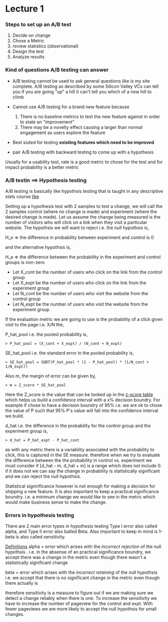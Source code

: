 # Lecture 1

### Steps to set up an A/B test

1. Decide on change
2. Chose a Metric
3. review statistics (observational)
4. Design the test
5. Analyze results

### Kind of questions A/B testing can answer

* A/B testing cannot be used to ask general questions like is my site complete. A/B testing as described by some Silicon Valley VCs can tell you if you are going "up" a hill it can't tell you which of a new hill to climb
* Cannot use A/B testing for a brand new feature because
    1. There is no baseline metrics to test the new feature against in order to state an "improvement"
    2. There may be a novelty effect causing a larger than normal engagement as users explore the feature

* Best siuted for testing <b> existing features which need to be improved </b>
* pair A/B testing with backward testing to come up with a hypothesis

Usually for a usability test, rate is a good metric to chose for the test and for impact probability is a better metric

### A/B testin ==> Hypothesis testing

A/B testing is basically like hypothsis testing that is taught in any descriptive stats course [like](https://www.youtube.com/watch?list=PLkIselvEzpM7Pjo94m1e7J5jkIZkbQAl4&v=NVbPE1_Cbx8)


Setting up a hypothesis test with 2 samples to test a change, we will call the 2 samples control (where no change is made) and experiment (where the desired change is made). Let us assume the change being measured is the number of visitors who will click on a link when they visit a particular website. The hypothsis we will want to reject i.e. the null hypothsis is, 

H_o => the difference in probability between experiment and control is 0

and the alternative hypothsis is,

H_a => the difference between the probability in the experiment and control groups is non-zero

* Let X_cont be the number of users who click on the link from the control group
* Let X_expt be the number of users who click on the link from the experiment group
* Let N_cont be the number of users who visit the website from the control group
* Let N_expt be the number of users who visit the website from the experiment group

If the evaluation metric we are going to use is the probability of a click given visit to the page i.e. X/N the,

P_hat_pool i.e. the pooled probability is,

    > P_hat_pool = (X_cont + X_expt) / (N_cont + N_expt)

SE_hat_pool i.e. the standard error in the pooled probability is,

    > SE_hat_pool = SQRT(P_hat_pool * (1 - P_hat_pool) * (1/N_cont + 1/N_expt))

Also m, the margin of error can be given by,

    > m = Z_score * SE_hat_pool

Here the Z_score is the value that can be looked up in the [z-score table](http://www.z-table.com/) which helps us build a confidence interval with a x% decision boundry. For example if chose to have a decision boundry of 95% i.e. we are ok to chose the value of P such that 95% P's value will fall into the confidence interval we build.

d_hat i.e. the difference in the probability for the control group and the experiment group is,

    > d_hat = P_hat_expt - P_hat_cont

as with any metric there is a variability associated with the probability to click, this is captured in the SE measure. therefore when we try to evaluate the difference between the the probability in control vs. experiment we must consider if [d_hat - m, d_hat + m] is a range which does not include 0. if it does not we can say the change in probability is statistically significant and we can reject the null hypothsis.

Statistical signinficance however is not enough for making a decision for shipping a new feature. It is also important to keep a practical significance boundry. i.e. a minimum change we would like to see in the metric which would make business sense to make the change.

### Errors in hypothesis testing

There are 2 main error types in hypothesis testing Type I error also called alpha, and Type II error also balled Beta. Also important to keep in mind is 1-beta is also called sensitivity. 

<u>Definitions</u>
alpha = error which arises with the *incorrect rejection* of the null hypothsis . i.e. in the absense of an practical significance boundry, we accept there was a change in the metric even though there wasn't a statistically significant change

beta = error which arises with the *incorrect retaining* of the null hypothsis i.e. we accept that there is no significant change in the metric even though there actually is

therefore sensitivity is a measure to figure out if we are making sure we detect a change reliably when there is one. To increase the sensitivity we have to increase the number of pageview for the control and expt. With fewer pageviews we are more likely to accept the null hypothsis for small changes.
